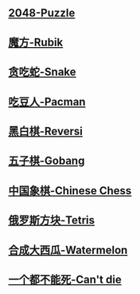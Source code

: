 <h2 align="left">
  <a href="https://aaoe.github.io/Games/2048">2048-Puzzle</a>
</h2>

<h2 align="left">
  <a href="https://aaoe.github.io/Games/rubik">魔方-Rubik</a>
</h2>

<h2 align="left">
  <a href="https://aaoe.github.io/Games/snake">贪吃蛇-Snake</a>
</h2>

<h2 align="left">
  <a href="https://aaoe.github.io/pacman-canvas">吃豆人-Pacman</a>
</h2>

<h2 align="left">
  <a href="https://aaoe.github.io/Games/reversi">黑白棋-Reversi</a>
</h2>

<h2 align="left">
  <a href="https://aaoe.github.io/Games/gomoku/">五子棋-Gobang</a>
</h2>

<h2 align="left">
  <a href="https://aaoe.github.io/Games/chess">中国象棋-Chinese Chess</a>
</h2>

<h2 align="left">
  <a href="https://aaoe.github.io/Games/tetris/index.html?lan=zh">俄罗斯方块-Tetris</a>
</h2>

<h2 align="left">
  <a href="https://aaoe.github.io/bigwatermelon">合成大西瓜-Watermelon</a>
</h2>

<h2 align="left">
  <a href="https://aaoe.github.io/Games/die">一个都不能死-Can't die</a>
</h2>
<!DOCTYPE html>
<html lang="en">
<head>
    <meta charset="UTF-8">
    <title>Title</title>
    <style>
        *{
            margin: 0;
            padding: 0;
        }
        html,body{
            height: 100%;
            overflow: hidden;
        }
        canvas{
            display: block;
        }

    </style>
</head>
<body>
<canvas id="canvas"></canvas>
</body>
<script>
    var can = document.getElementById("canvas");
    var cxt = can.getContext("2d");//设置绘图环境
    //设置画布宽高
    var w = canvas.width = window.screen.width;
    var h = canvas.height = window.screen.height;
    //绘制文本


    var words = Array(256).join("1").split("");//数组里面的元素用1这个字符串拼接在一块   [a,b] -> a1b
    console.log(words);
    var text = '';
    var x = 0;
    function draw(){
        //绘制一个透明层来覆盖前面的绘制的图片  就会越来越模糊
        cxt.fillStyle = "rgba(0,0,0,0.05)";
        cxt.fillRect(0,0,w,h);
        cxt.fillStyle = color2();
        words.map(function(y,n){// y是元素  n是索引
            console.log(arguments);
            //随机选择一个字母
            text = String.fromCharCode(65+Math.ceil(Math.random()*57));
            console.log(text);
            x = n*10;
            cxt.fillText(text,x,y);
            words[n] = y>(768 + Math.random()*484) ? 0:y+10;
        });
    }

    setInterval(draw,30);

    /*function color4(){
        return "#" + function(color){
                return new Array(7-color.length).join("0") + color
            }((Math.random()*0x1000000 << 0).toString(16))
    }*/
    /*
    //生成随机颜色
    //方法一:rgb
    function color1(){
        var r = Math.floor(Math.random()*256);
        var g = Math.floor(Math.random()*256);
        var b = Math.floor(Math.random()*256);
        return "rgb("+r+","+g+","+b+")";
    }*/
    function color2(){
        var colors = [0,1,2,3,4,5,6,7,8,9,"a","b","c","d","e","f"];//0-15
        var color = "";
        for (var i=0;i<6 ;i++ )
        {
            var n = Math.ceil(Math.random()*15);
            color += "" + colors[n]
        }
        return "#" + color;
    }
/*
    function color3(){
        var color = Math.ceil(Math.random()*16777215).toString(16);
        //console.log(color);
        while (color.length<6)
        {
            color += "0" + color
        }
        return "#" + color
    }*/
</script>
</html>
